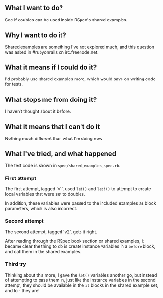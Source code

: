## What I want to do?

See if doubles can be used inside RSpec's shared examples.

## Why I want to do it?
 
Shared examples are something I've not explored much, and this
question was asked in #rubyonrails on irc.freenode.net.

## What it means if I could do it?
 
I'd probably use shared examples more, which would save on writing
code for tests.

## What stops me from doing it?

I haven't thought about it before.

## What it means that I can't do it

Nothing much different than what I'm doing now

## What I've tried, and what happened

The test code is shown in `spec/shared_examples_spec.rb`.

### First attempt

The first attempt, tagged 'v1', used `let()` and `let!()` to attempt
to create local variables that were set to doubles.

In addition, these variables were passed to the included examples as
block parameters, which is also incorrect.

### Second attempt

The second attempt, tagged 'v2', gets it right.

After reading through the RSpec book section on shared examples, it
became clear the thing to do is create instance variables in a
`before` block, and call them in the shared examples.

### Third try

Thinking about this more, I gave the `let()` variables another go, but
instead of attempting to pass them in, just like the instance
variables in the second attempt, they should be available in the `it`
blocks in the shared example set, and lo - they are!

